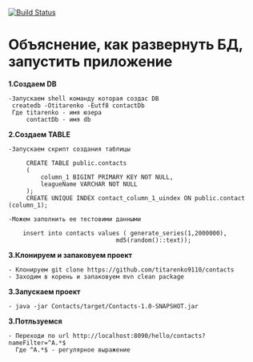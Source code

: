[![Build Status](https://travis-ci.org/titarenko9110/contacts.svg?branch=master)](https://travis-ci.org/titarenko9110/contacts)


Объяснение, как развернуть БД, запустить приложение
=====================================================

**1.Создаем DB**

    -Запускаем shell команду которая создас DB
     createdb -Otitarenko -Eutf8 contactDb
     Где titarenko - имя юзера
         contactDb - имя db

**2.Создаем TABLE**

    -Запускаем скрипт создания таблицы

         CREATE TABLE public.contacts
         (
             column_1 BIGINT PRIMARY KEY NOT NULL,
             leagueName VARCHAR NOT NULL
         );
         CREATE UNIQUE INDEX contact_column_1_uindex ON public.contact (column_1);

    -Можем заполнить ее тестовими данными

        insert into contacts values ( generate_series(1,2000000),
                                  md5(random()::text));

**3.Клонируем и запаковуем проект**

    - Клонируем git clone https://github.com/titarenko9110/contacts
    - Заходим в корень и запаковуем mvn clean package

**3.Запускаем проект**

    - java -jar Contacts/target/Contacts-1.0-SNAPSHOT.jar


**3.Потльзуемся**

    - Переходи по url http://localhost:8090/hello/contacts?nameFilter=^A.*$
      Где ^A.*$ - регулярное выражение